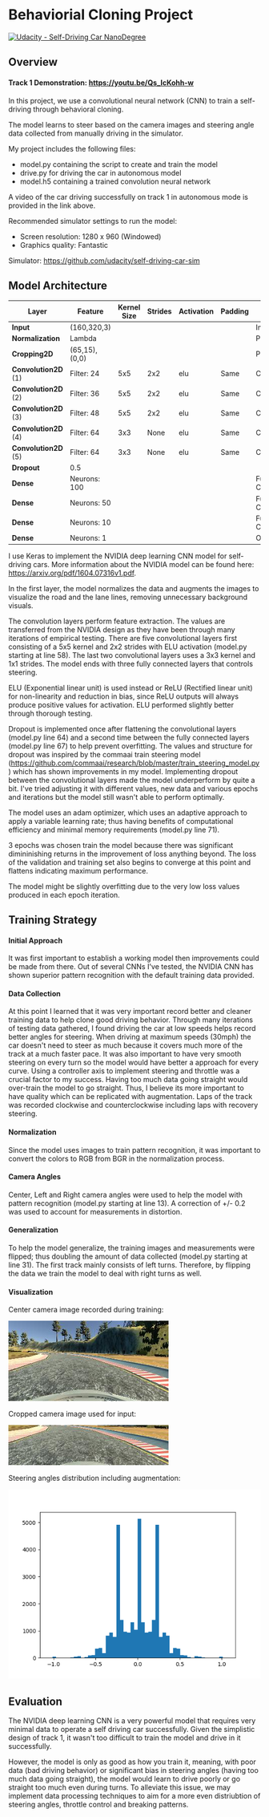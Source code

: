 # Behaviorial Cloning Project

[![Udacity - Self-Driving Car NanoDegree](https://s3.amazonaws.com/udacity-sdc/github/shield-carnd.svg)](http://www.udacity.com/drive)

Overview
---

#### Track 1 Demonstration: https://youtu.be/Qs_IcKohh-w

In this project, we use a convolutional neural network (CNN) to train a self-driving through behavioral cloning.  

The model learns to steer based on the camera images and steering angle data collected from manually driving in the simulator.  

My project includes the following files:

* model.py containing the script to create and train the model
* drive.py for driving the car in autonomous model
* model.h5 containing a trained convolution neural network

A video of the car driving successfully on track 1 in autonomous mode is provided in the link above.   

Recommended simulator settings to run the model:
* Screen resolution: 1280 x 960 (Windowed)
* Graphics quality: Fantastic

Simulator: https://github.com/udacity/self-driving-car-sim

Model Architecture
---

 Layer            |  Feature     | Kernel Size |  Strides   | Activation | Padding | Type |
------------------|------------- |-------------|------------|------------|---------|------|
**Input**             | (160,320,3)  |             |            |            |         | Input|
**Normalization**     | Lambda       |             |            |            |         | Preprocess|
**Cropping2D**        | (65,15),(0,0)|             |            |            |         | Preprocess|
**Convolution2D** (1) | Filter: 24   |    5x5      |    2x2     |   elu      |   Same  | Convolutional |
**Convolution2D** (2) | Filter: 36   |    5x5      |    2x2     |   elu      |   Same  | Convolutional |
**Convolution2D** (3) | Filter: 48   |    5x5      |    2x2     |   elu      |   Same  | Convolutional |
**Convolution2D** (4) | Filter: 64   |    3x3      |    None    |   elu      |   Same  | Convolutional |
**Convolution2D** (5) | Filter: 64   |    3x3      |    None    |   elu      |   Same  | Convolutional |
**Dropout**           | 0.5          |             |            |            |         |
**Dense**             | Neurons: 100 |             |            |            |         | Fully Connected |
**Dense**            | Neurons: 50  |             |            |            |         | Fully Connected |
**Dense**             | Neurons: 10  |             |            |            |         | Fully Connected |
**Dense**             | Neurons: 1   |             |            |            |         | Output


I use Keras to implement the NVIDIA deep learning CNN model for self-driving cars.  More information about the NVIDIA model can be found here: https://arxiv.org/pdf/1604.07316v1.pdf.

In the first layer, the model  normalizes the data and augments the images to visualize the road and the lane lines, removing unnecessary background visuals.  

The convolution layers perform feature extraction. The values are transferred from the NVIDIA design as they have been through many iterations of empirical testing.  There are five convolutional layers first consisting of a 5x5 kernel and 2x2 strides with ELU activation (model.py starting at line 58).  The last two convolutional layers uses a 3x3 kernel and 1x1 strides.  The model ends with three fully connected layers that controls steering.  

ELU (Exponential linear unit) is used instead or ReLU (Rectified linear unit) for non-linearity and reduction in bias, since ReLU outputs will always produce positive values for activation. ELU performed slightly better through thorough testing.   

Dropout is implemented once after flattening the convolutional layers (model.py line 64) and a second time between the fully connected layers (model.py line 67) to help prevent overfitting.  The values and structure for dropout was inspired by the commaai train steering model (https://github.com/commaai/research/blob/master/train_steering_model.py) which has shown improvements in my model.  Implementing dropout between the convolutional layers made the model underperform by quite a bit.  I've tried adjusting it with different values, new data and various epochs and iterations but the model still wasn't able to perform optimally.  

The model uses an adam optimizer, which uses an adaptive approach to apply a variable learning rate; thus having benefits of computational efficiency and minimal memory requirements (model.py line 71).

3 epochs was chosen train the model because there was significant dimininishing returns in the improvement of loss anything beyond.   The loss of the validation and training set also begins to converge at this point and flattens indicating maximum performance.  

The model might be slightly overfitting due to the very low loss values produced in each epoch iteration.  


Training Strategy
---

#### Initial Approach

It was first important to establish a working model then improvements could be made from there.  Out of several CNNs I've tested, the NVIDIA CNN has shown superior pattern recognition with the default training data provided.  

#### Data Collection

At this point I learned that it was very important record better and cleaner training data to help clone good driving behavior.  Through many iterations of testing data gathered, I found driving the car at low speeds helps record better angles for steering.  When driving at maximum speeds (30mph) the car doesn't need to steer as much because it covers much more of the track at a much faster pace.  It was also important to have very smooth steering on every turn so the model would have better a approach for every curve.  Using a controller axis to implement steering and throttle was a crucial factor to my success.  Having too much data going straight would over-train the model to go straight.  Thus, I believe its more important to have quality which can be replicated with augmentation.  Laps of the track was recorded clockwise and counterclockwise including laps with recovery steering.

#### Normalization

Since the model uses images to train pattern recognition, it was important to convert the colors to RGB from BGR in the normalization process.  

#### Camera Angles

Center, Left and Right camera angles were used to help the model with pattern recognition (model.py starting at line 13).  A correction of +/- 0.2 was used to account for measurements in distortion.  

#### Generalization

To help the model generalize, the training images and measurements were flipped; thus doubling the amount of data collected (model.py starting at line 31).  The first track mainly consists of left turns. Therefore, by flipping the data we train the model to deal with right turns as well.  

#### Visualization

Center camera image recorded during training:

<img src="./examples/center.jpg">

Cropped camera image used for input:

<img src="./examples/cropped.jpg">

Steering angles distribution including augmentation:

<img src="./examples/hist.png">

Evaluation
---

The NVIDIA deep learning CNN is a very powerful model that requires very minimal data to operate a self driving car successfully.  Given the simplistic design of track 1, it wasn't too difficult to train the model and drive in it successfully.  

However, the model is only as good as how you train it, meaning, with poor data (bad driving behavior) or significant bias in steering angles (having too much data going straight), the model would learn to drive poorly or go straight too much even during turns.  To alleviate this issue, we may implement data processing techniques to aim for a more even distriubtion of steering angles, throttle control and breaking patterns.  
